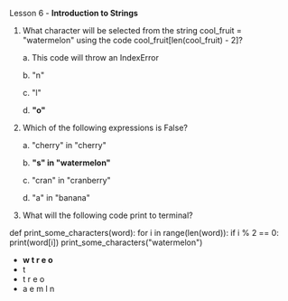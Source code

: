 Lesson 6 - **Introduction to Strings**

1.  What character will be selected from the string cool_fruit = "watermelon" using the code cool_fruit[len(cool_fruit) - 2]?

	a.	This code will throw an IndexError

	b.	"n"

	c.	"l"

	d.	**"o"**
 
2.	Which of the following expressions is False?

	a.	"cherry" in "cherry"
	
	b.	**"s" in "watermelon"**

	c.	"cran" in "cranberry"

	d.	"a" in "banana"

3.	What will the following code print to terminal?

def print_some_characters(word):
for i in range(len(word)):
if i % 2 == 0:
print(word[i])
print_some_characters("watermelon")
-	**w
t
r
e
o**
-	t
-	t
r
e
o
-	a
e
m
l
n


